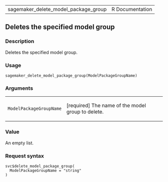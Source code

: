 <table style="width: 100%;">
<tbody>
<tr class="odd">
<td>sagemaker_delete_model_package_group</td>
<td style="text-align: right;">R Documentation</td>
</tr>
</tbody>
</table>

## Deletes the specified model group

### Description

Deletes the specified model group.

### Usage

    sagemaker_delete_model_package_group(ModelPackageGroupName)

### Arguments

<table>
<colgroup>
<col style="width: 35%" />
<col style="width: 65%" />
</colgroup>
<tbody>
<tr class="odd">
<td><code
id="sagemaker_delete_model_package_group_:_ModelPackageGroupName">ModelPackageGroupName</code></td>
<td><p>[required] The name of the model group to delete.</p></td>
</tr>
</tbody>
</table>

### Value

An empty list.

### Request syntax

    svc$delete_model_package_group(
      ModelPackageGroupName = "string"
    )
